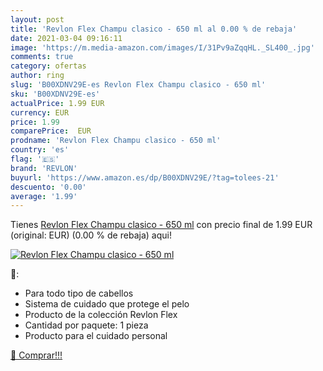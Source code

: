 ```yaml
---
layout: post
title: 'Revlon Flex Champu clasico - 650 ml al 0.00 % de rebaja'
date: 2021-03-04 09:16:11
image: 'https://m.media-amazon.com/images/I/31Pv9aZqqHL._SL400_.jpg'
comments: true
category: ofertas
author: ring
slug: 'B00XDNV29E-es Revlon Flex Champu clasico - 650 ml'
sku: 'B00XDNV29E-es'
actualPrice: 1.99 EUR
currency: EUR
price: 1.99
comparePrice:  EUR
prodname: 'Revlon Flex Champu clasico - 650 ml'
country: 'es'
flag: '🇪🇸'
brand: 'REVLON'
buyurl: 'https://www.amazon.es/dp/B00XDNV29E/?tag=tolees-21'
descuento: '0.00'
average: '1.99'
---
```


Tienes [Revlon Flex Champu clasico - 650 ml](https://www.amazon.es/dp/B00XDNV29E/?tag=tolees-21) con precio final de  1.99 EUR (original:  EUR) (0.00 %  de rebaja) aqui!

[![Revlon Flex Champu clasico - 650 ml](https://m.media-amazon.com/images/I/31Pv9aZqqHL._SL400_.jpg)](https://www.amazon.es/dp/B00XDNV29E/?tag=tolees-21)

🔎:

- Para todo tipo de cabellos
- Sistema de cuidado que protege el pelo
- Producto de la colección Revlon Flex
- Cantidad por paquete: 1 pieza
- Producto para el cuidado personal

[🛒 Comprar!!!](https://www.amazon.es/dp/B00XDNV29E/?tag=tolees-21)
